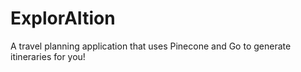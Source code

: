 # ExplorAItion
A travel planning application that uses Pinecone and Go to generate itineraries for you!

